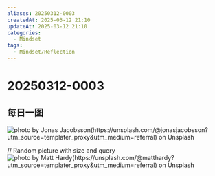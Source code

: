 ```yaml
---
aliases: 20250312-0003
createdAt: 2025-03-12 21:10
updateAt: 2025-03-12 21:10
categories:
  - Mindset
tags:
  - Mindset/Reflection
---
```

# 20250312-0003


## 每日一图
![photo by Jonas Jacobsson(https://unsplash.com/@jonasjacobsson?utm_source=templater_proxy&utm_medium=referral) on Unsplash](https://images.unsplash.com/photo-1535488518105-67f15b7cab27?crop=entropy&cs=srgb&fm=jpg&ixid=M3w2NDU1OTF8MHwxfHJhbmRvbXx8fHx8fHx8fDE3NDE3ODUwNDd8&ixlib=rb-4.0.3&q=85&w=800&h=600)

// Random picture with size and query
![photo by Matt Hardy(https://unsplash.com/@matthardy?utm_source=templater_proxy&utm_medium=referral) on Unsplash](https://images.unsplash.com/photo-1518837695005-2083093ee35b?crop=entropy&cs=srgb&fm=jpg&ixid=M3w2NDU1OTF8MHwxfHJhbmRvbXx8fHx8fHx8fDE3NDE3ODUwNDd8&ixlib=rb-4.0.3&q=85&w=800&h=800)
